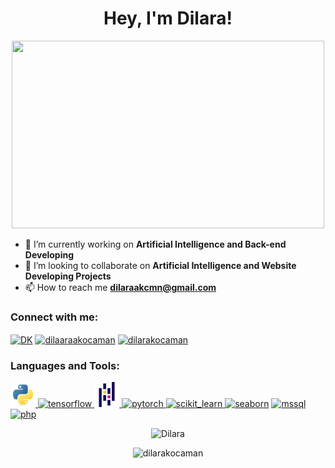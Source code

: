 <h1 align="center">Hey, I'm Dilara! </h1>


<p align="center">
  <img width="500" height="300" src="https://i.pinimg.com/originals/cc/32/99/cc3299350f3d91327d4a8922ecae8fb8.gif">
</p>

- 🔭 I’m currently working on **Artificial Intelligence and Back-end Developing**
- 👯 I’m looking to collaborate on **Artificial Intelligence and Website Developing Projects**
- 📫 How to reach me **dilaraakcmn@gmail.com**

<p align="center">
  <h3>Connect with me:</h3>
  <a href="https://www.dilarakocaman.com/" target="blank"><img align="center" src="https://github.com/gauravghongde/social-icons/blob/master/SVG/Black/WWW_black.svg" alt="DK" height="30" width="40" /></a>
  <a href="https://www.instagram.com/dilaaraakocaman/" target="blank"><img align="center" src="https://raw.githubusercontent.com/rahuldkjain/github-profile-readme-generator/master/src/images/icons/Social/instagram.svg" alt="dilaaraakocaman" height="30" width="40" /></a>
  <a href="https://www.linkedin.com/in/dilarakocaman/" target="blank"><img align="center" src="https://github.com/gauravghongde/social-icons/blob/master/SVG/Color/LinkedIN.svg" alt="dilarakocaman" height="30" width="40" /></a>
</p>

<p align="center">
  <h3>Languages and Tools:</h3>
  <a href="https://www.python.org" target="_blank" rel="noreferrer"> <img src="https://raw.githubusercontent.com/devicons/devicon/master/icons/python/python-original.svg" alt="python" width="40" height="40"/> </a>
  <a href="https://www.tensorflow.org" target="_blank" rel="noreferrer"> <img src="https://www.vectorlogo.zone/logos/tensorflow/tensorflow-icon.svg" alt="tensorflow" width="40" height="40"/> </a>
  <a href="https://pandas.pydata.org/" target="_blank" rel="noreferrer"> <img src="https://raw.githubusercontent.com/devicons/devicon/2ae2a900d2f041da66e950e4d48052658d850630/icons/pandas/pandas-original.svg" alt="pandas" width="40" height="40"/> </a>
  <a href="https://pytorch.org/" target="_blank" rel="noreferrer"> <img src="https://www.vectorlogo.zone/logos/pytorch/pytorch-icon.svg" alt="pytorch" width="40" height="40"/> </a>
  <a href="https://scikit-learn.org/" target="_blank" rel="noreferrer"> <img src="https://upload.wikimedia.org/wikipedia/commons/0/05/Scikit_learn_logo_small.svg" alt="scikit_learn" width="40" height="40"/> </a>
  <a href="https://seaborn.pydata.org/" target="_blank" rel="noreferrer"> <img src="https://seaborn.pydata.org/_images/logo-mark-lightbg.svg" alt="seaborn" width="40" height="40"/></a>
  <a href="https://www.microsoft.com/en-us/sql-server" target="_blank" rel="noreferrer"> <img src="https://www.svgrepo.com/show/303229/microsoft-sql-server-logo.svg" alt="mssql" width="40" height="40"/> </a>
  <a href="https://www.php.net/" target="_blank" rel="noreferrer"> <img src="https://github.com/bablubambal/All_logo_and_pictures/blob/main/programming%20languages/php.png" alt="php" width="40" height="40"/> </a>
</p>

<p align="center">
  <img src="https://github-readme-stats.vercel.app/api/top-langs?username=dilarakocamann&show_icons=true&locale=en&layout=compact" alt="Dilara" />
</p>

<p align="center">
  <img src="https://github-readme-streak-stats.herokuapp.com/?user=dilarakocamann&" alt="dilarakocaman" />
</p>
